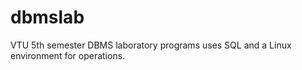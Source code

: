 # dbmslab
VTU 5th semester DBMS laboratory programs uses SQL and a Linux environment for operations.
